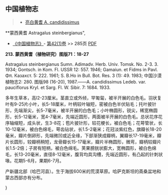 
## 中国植物志

> * [亮白黄耆  A.  candidissimus](Astragalus-candidissimus-亮白黄耆.md)


**蒙西黄耆 Astragalus steinbergianus",



* [《中国植物志》](http://www.iplant.cn/frps)- [第42(1)卷](http://www.iplant.cn/frps/vol/42(1)) >> 285页 [PDF](http://www.iplant.cn/frps/pdf/42(1)/285.pdf)


**213. 蒙西黄耆（植物研究）图版71：18-27**

Astragalus steinbergianus Sumn. Adimadv. Herb. Univ. Tomsk. No. 2-3. 3. 1934; Gontsch. in Kom. Fl. USSR 12: 557. 1946; Gamaiun. et Fidms in Pavl. Φπ. Казахст. 5: 222. 1961; S. B.Ho in Bull. Bot. Res. 3 (1): 49. 1983; 中国沙漠植物志2: 280. 图版98 (16-20), 1987.——A. candidissimus Ledeb. var. pauciflorus Kryl. et Sarg. Fl. W. Sibir. 7: 1684. 1933.

多年生草本，高l2-23厘米。茎直立或外倾，罕匍匐，被半开展的白色毛。羽状复叶有9-25片小叶，长5-18厘米，叶柄较叶轴短，密被白色半伏贴毛；托叶披针形，先端渐尖，长5-7毫米，被半开展的白色毛；小叶椭圆形，锐尖，稀宽椭圆形，长5-12毫米，宽4-7毫米，先端近圆形，两面被半开展的白色毛。总状花序花序轴缩短，成头状，生3-8花；苞片披针形，较花梗长，被白色毛；花萼管状，长10-12毫米，被白色绵毛，萼齿钻状，长1.5-2毫米；花冠淡紫红色，旗瓣长18-20毫米，瓣片倒卵形，先端微凹或近全缘，下部渐狭成瓣柄，翼瓣长17-19毫米，瓣片长圆形，较瓣柄稍短，龙骨瓣长15-17毫米，瓣片半椭圆形，微弯，瓣柄较瓣片长1.5-2倍；子房有短柄，被白色绵毛。荚果膀胱状膨大，宽椭圆形，被白色绵毛，长13-20毫米，直径8-12毫米，腹背均具沟槽，先端近圆形，有凸起的针刺状喙。花期5-6月，果期6-7月。

产新疆北部（哈巴河县）。生于海拔600米的荒漠草原。哈萨克斯坦的斋桑盆地和蒙古西部亦有分布。



}